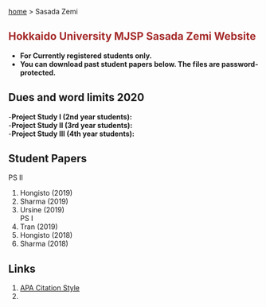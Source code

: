 [home](https://hirosasada.github.io/) > Sasada Zemi  
## <font color="BROWN">Hokkaido University MJSP Sasada Zemi Website</font>
- **For Currently registered students only.**  
- **You can download past student papers below. The files are password-protected.**  

## Dues and word limits 2020  
-**Project Study I   (2nd year students):**  
-**Project Study II  (3rd year students):**  
-**Project Study III (4th year students):**  

## Student Papers  
PS II  
1. Hongisto (2019)     
2. Sharma (2019)   
3. Ursine (2019)  
PS I  
1. Tran (2019)  
2. Hongisto (2018)     
3. Sharma (2018)  

## Links   
1. [APA Citation Style](https://www.citationmachine.net/apa/cite-a-book)  
2. 
